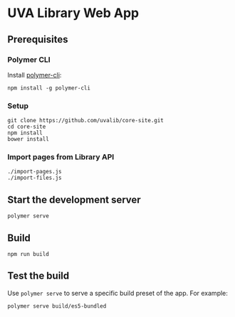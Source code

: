 # UVA Library Web App

## Prerequisites

### Polymer CLI

Install [polymer-cli](https://github.com/Polymer/polymer-cli):

    npm install -g polymer-cli

### Setup

    git clone https://github.com/uvalib/core-site.git
    cd core-site
    npm install
    bower install 

### Import pages from Library API

    ./import-pages.js
    ./import-files.js

## Start the development server

    polymer serve

## Build

    npm run build

## Test the build

Use `polymer serve` to serve a specific build preset of the app. For example:

    polymer serve build/es5-bundled
